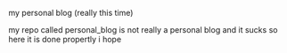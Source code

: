 my personal blog (really this time)

my repo called personal_blog is not really a personal blog and it sucks so here it is done propertly i hope
